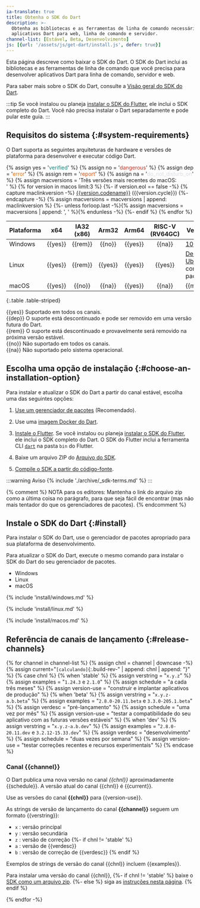 ```yaml
---
ia-translate: true
title: Obtenha o SDK do Dart
description: >-
  Obtenha as bibliotecas e as ferramentas de linha de comando necessárias para desenvolver
  aplicativos Dart para web, linha de comando e servidor.
channel-list: [Estável, Beta, Desenvolvimento]
js: [{url: '/assets/js/get-dart/install.js', defer: true}]
---
```


Esta página descreve como baixar o SDK do Dart.
O SDK do Dart inclui as bibliotecas e as ferramentas de linha de comando que
você precisa para desenvolver aplicativos Dart para linha de comando, servidor e web.

Para saber mais sobre o SDK do Dart, consulte a [Visão geral do SDK do Dart](/tools/sdk).

:::tip
Se você instalou ou planeja [instalar o SDK do Flutter][install-flutter], ele
inclui o SDK completo do Dart. Você não precisa instalar o Dart separadamente e pode pular este guia.
:::

## Requisitos do sistema {:#system-requirements}

O Dart suporta as seguintes arquiteturas de hardware e versões de plataforma
para desenvolver e executar código Dart.

{% assign yes = '<span class="material-symbols system-support" style="color: #158477" aria-label="Suportado" title="Suportado">verified</span>' %}
{% assign no = '<span class="material-symbols system-support" style="color: #D43324" aria-label="Não suportado" title="Não suportado">dangerous</span>' %}
{% assign dep = '<span class="material-symbols system-support" style="color: #EF6C00" aria-label="Descontinuado" title="Descontinuado">error</span>' %}
{% assign rem = '<span class="material-symbols system-support" style="color: #E25012" aria-label="Descontinuação final" title="Descontinuação final">report</span>' %}
{% assign na = '<span class="material-symbols system-support" style="color: #DADCE0" aria-label="Não existe" title="Não existe">do_not_disturb_on</span>' %}
{% assign macversions = 'Três versões mais recentes do macOS:<br>' %}
{% for version in macos limit:3 %}
{%- if version.eol == false -%}
{% capture maclinkversion -%}
[{{version.codename}}]({{version.link}}) ({{version.cycle}})
{%- endcapture -%}
{% assign macversions = macversions | append: maclinkversion %}
{%- unless forloop.last -%}{% assign macversions = macversions | append: ', ' %}{% endunless -%}
{%- endif %}
{% endfor %}

| Plataforma | x64 | IA32 (x86) | Arm32 | Arm64 | RISC-V (RV64GC) | Versões do SO |
|---|:---:|:---:|:---:|:---:|:---:|---|
| Windows | {{yes}} | {{rem}} | {{no}} | {{yes}} | {{na}} | [10], [11][] |
| Linux | {{yes}} | {{rem}} | {{yes}} | {{yes}} | {{yes}} | [Debian stable][],<br>[Ubuntu LTS][] com suporte padrão |
| macOS | {{yes}} | {{no}} | {{na}} | {{yes}} | {{na}} | {{macversions}} |

{:.table .table-striped}

{{yes}} Suportado em todos os canais.<br>
{{dep}} O suporte está descontinuado e pode ser removido em uma versão futura do Dart.<br>
{{rem}} O suporte está descontinuado e provavelmente será removido na próxima versão estável.<br>
{{no}} Não suportado em todos os canais.<br>
{{na}} Não suportado pelo sistema operacional.<br>

## Escolha uma opção de instalação {:#choose-an-installation-option}

Para instalar e atualizar o SDK do Dart a partir do canal estável,
escolha uma das seguintes opções:

1. [Use um gerenciador de pacotes](#install) (Recomendado).

1. Use uma [imagem Docker do Dart][dart-docker].

1. [Instale o Flutter][install-flutter]. 
   Se você instalou ou planeja [instalar o SDK do Flutter][install-flutter],
   ele inclui o SDK completo do Dart. O SDK do Flutter inclui a
   ferramenta CLI [`dart`](/tools/dart-tool) na pasta `bin` do Flutter.

1. Baixe um arquivo ZIP do [Arquivo do SDK](/get-dart/archive).

1. [Compile o SDK a partir do código-fonte][build-source].

:::warning Aviso
{% include './archive/_sdk-terms.md' %}
:::

{% comment %}
NOTA para os editores: Mantenha o link do arquivo zip como a última coisa no parágrafo,
para que seja fácil de encontrar (mas não mais tentador do que os gerenciadores de pacotes).
{% endcomment %}

## Instale o SDK do Dart {:#install}

Para instalar o SDK do Dart,
use o gerenciador de pacotes apropriado para sua plataforma de desenvolvimento.

Para atualizar o SDK do Dart,
execute o mesmo comando para instalar o SDK do Dart do seu gerenciador de pacotes.

<ul class="tabs__top-bar">
  <li class="tab-link current" data-tab="tab-sdk-install-windows">Windows</li>
  <li class="tab-link" data-tab="tab-sdk-install-linux">Linux</li>
  <li class="tab-link" data-tab="tab-sdk-install-mac">macOS</li>
</ul>
<div id="tab-sdk-install-windows" class="tabs__content current">

{% include 'install/windows.md' %}

</div>

<div id="tab-sdk-install-linux" class="tabs__content">

{% include 'install/linux.md' %}

</div>

<div id="tab-sdk-install-mac" class="tabs__content">

{% include 'install/macos.md' %}

</div>

## Referência de canais de lançamento {:#release-channels}

{% for channel in channel-list %}
{% assign chnl = channel | downcase -%}
{% assign current="`[calculando]`{:.build-rev-" | append: chnl | append: "}" %}
{% case chnl %}
{% when 'stable' %}
{% assign verstring = "`x.y.z`" %}
{% assign examples = "`1.24.3` e `2.1.0`" %}
{% assign schedule = "a cada três meses" %}
{% assign version-use = "construir e implantar aplicativos de produção" %}
{% when 'beta' %}
{% assign verstring = "`x.y.z-a.b.beta`" %}
{% assign examples = "`2.8.0-20.11.beta` e `3.3.0-205.1.beta`" %}
{% assign verdesc = "pré-lançamento" %}
{% assign schedule = "uma vez por mês" %}
{% assign version-use = "testar a compatibilidade do seu aplicativo com as futuras versões estáveis" %}
{% when 'dev' %}
{% assign verstring = "`x.y.z-a.b.dev`" %}
{% assign examples = "`2.8.0-20.11.dev` e `3.2.12-15.33.dev`" %}
{% assign verdesc = "desenvolvimento" %}
{% assign schedule = "duas vezes por semana" %}
{% assign version-use = "testar correções recentes e recursos experimentais" %}
{% endcase %}

### Canal {{channel}}

O Dart publica uma nova versão no canal *{{chnl}}* aproximadamente {{schedule}}.
A versão atual do canal {{chnl}} é {{current}}.

Use as versões do canal **{{chnl}}** para {{version-use}}.

As strings de versão de lançamento do canal **{{channel}}** seguem um formato {{verstring}}:

* `x` : versão principal
* `y` : versão secundária
* `z` : versão de correção
{%- if chnl != 'stable' %}
* `a` : versão de {{verdesc}}
* `b` : versão de correção de {{verdesc}}
{% endif %}

Exemplos de strings de versão do canal {{chnl}} incluem {{examples}}.

Para instalar uma versão do canal {{chnl}},
{%- if chnl != 'stable' %}
baixe o [SDK como um arquivo zip][dl-sdk].
{%- else %}
siga as [instruções nesta página](#install).
{% endif %}

{% endfor -%}

[build-source]: {{site.repo.dart.sdk}}/wiki/Building
[dart-docker]: https://hub.docker.com/_/dart
[dl-sdk]: /get-dart/archive
[install-flutter]: {{site.flutter-docs}}/get-started/install
[10]: https://www.microsoft.com/en-us/software-download/windows10%20
[11]: https://www.microsoft.com/en-us/software-download/windows11
[Debian stable]: https://www.debian.org/releases
[Ubuntu LTS]: https://wiki.ubuntu.com/Releases
